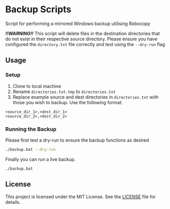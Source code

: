 # Backup Scripts

Script for performing a mirrored Windows backup utilising Robocopy

***!!WARNING!!*** This script will delete files in the destination directories that do not exist in their respective source directory. Please ensure you have configured the `directory.txt` file correctly and test using the `--dry-run` flag

## Usage

### Setup

1. Clone to local machine
2. Rename `directories.txt.tmp` to `directories.txt`
3. Replace example source and dest directories in `directories.txt` with those you wish to backup. Use the following format:

```
<source_dir_1>,<dest_dir_1>
<source_dir_2>,<dest_dir_2>
````


### Running the Backup

Please first test a dry-run to ensure the backup functions as desired 
```sh
./backup.bat --dry-run
```

Finally you can run a live backup. 
```
./backup.bat
```

## License

This project is licensed under the MIT License. See the [LICENSE](LICENSE) file for details.